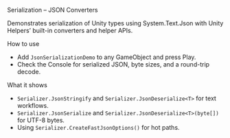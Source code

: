 Serialization – JSON Converters

Demonstrates serialization of Unity types using System.Text.Json with Unity Helpers’ built-in converters and helper APIs.

How to use

- Add `JsonSerializationDemo` to any GameObject and press Play.
- Check the Console for serialized JSON, byte sizes, and a round-trip decode.

What it shows

- `Serializer.JsonStringify` and `Serializer.JsonDeserialize<T>` for text workflows.
- `Serializer.JsonSerialize` and `Serializer.JsonDeserialize<T>(byte[])` for UTF-8 bytes.
- Using `Serializer.CreateFastJsonOptions()` for hot paths.

